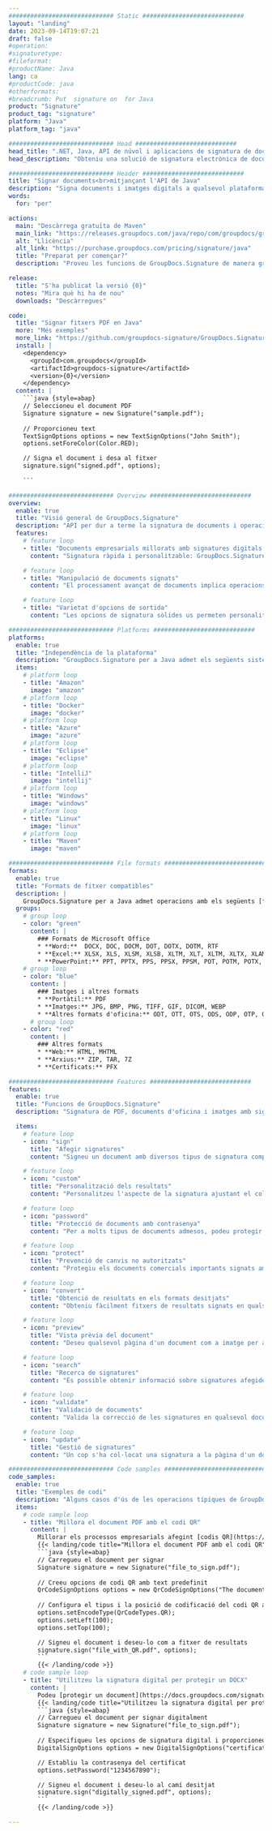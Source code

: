 ```yaml
---
############################# Static ############################
layout: "landing"
date: 2023-09-14T19:07:21
draft: false
#operation: 
#signaturetype: 
#fileformat: 
#productName: Java
lang: ca
#productCode: java
#otherformats: 
#breadcrumb: Put  signature on  for Java
product: "Signature"
product_tag: "signature"
platform: "Java"
platform_tag: "java"

############################# Head ############################
head_title: ".NET, Java, API de núvol i aplicacions de signatura de documents en línia"
head_description: "Obteniu una solució de signatura electrònica de documents tot en un per a aplicacions .NET, Java i basades en núvol. Signeu formats de document habituals en línia mitjançant la funció d'arrossegar i deixar anar"

############################# Header ############################
title: "Signar documents<br>mitjançant l'API de Java"
description: "Signa documents i imatges digitals a qualsevol plataforma utilitzant les nostres API flexibles i solucions basades en aplicacions per a programadors i usuaris finals."
words:
  for: "per"

actions:
  main: "Descàrrega gratuïta de Maven"
  main_link: "https://releases.groupdocs.com/java/repo/com/groupdocs/groupdocs-signature/"
  alt: "Llicència"
  alt_link: "https://purchase.groupdocs.com/pricing/signature/java"
  title: "Preparat per començar?"
  description: "Proveu les funcions de GroupDocs.Signature de manera gratuïta o sol·liciteu una llicència"

release:
  title: "S'ha publicat la versió {0}"
  notes: "Mira què hi ha de nou"
  downloads: "Descàrregues"

code:
  title: "Signar fitxers PDF en Java"
  more: "Més exemples"
  more_link: "https://github.com/groupdocs-signature/GroupDocs.Signature-for-Java"
  install: |
    <dependency>
      <groupId>com.groupdocs</groupId>
      <artifactId>groupdocs-signature</artifactId>
      <version>{0}</version>
    </dependency>
  content: |
    ```java {style=abap}  
    // Seleccioneu el document PDF
    Signature signature = new Signature("sample.pdf");
    
    // Proporcioneu text
    TextSignOptions options = new TextSignOptions("John Smith");
    options.setForeColor(Color.RED);

    // Signa el document i desa al fitxer
    signature.sign("signed.pdf", options);
    
    ```

############################# Overview ############################
overview:
  enable: true
  title: "Visió general de GroupDocs.Signature"
  description: "API per dur a terme la signatura de documents i operacions relacionades en aplicacions Java"
  features:
    # feature loop
    - title: "Documents empresarials millorats amb signatures digitals en Java"
      content: "Signatura ràpida i personalitzable: GroupDocs.Signature per a Java ofereix una àmplia gamma d'opcions de signatura digital per a PDF, imatges i documents d'Office. Podeu utilitzar text, codis de barres, codis QR, certificats digitals, imatges o metadades ocultes. El processament de documents és ràpid i eficient."

    # feature loop
    - title: "Manipulació de documents signats"
      content: "El processament avançat de documents implica operacions potents en documents signats mitjançant GroupDocs.Signature per a Java. Podeu cercar i validar signatures que s'han afegit als documents empresarials mitjançant diversos criteris útils. A més, podeu accedir a informació detallada sobre el document o obtenir imatges de vista prèvia de les seves pàgines."

    # feature loop
    - title: "Varietat d'opcions de sortida"
      content: "Les opcions de signatura sòlides us permeten personalitzar la sortida dels documents signats amb GroupDocs.Signature per a Java. Podeu col·locar amb precisió qualsevol signatura a qualsevol pàgina del document i configurar-ne l'aparença de diverses maneres. L'API de Java admet desar documents comercials signats en nombrosos formats compatibles i ofereix opcions per protegir-los amb contrasenyes."

############################# Platforms ############################
platforms:
  enable: true
  title: "Independència de la plataforma"
  description: "GroupDocs.Signature per a Java admet els següents sistemes operatius, marcs i gestors de paquets"
  items:
    # platform loop
    - title: "Amazon"
      image: "amazon"
    # platform loop
    - title: "Docker"
      image: "docker"
    # platform loop
    - title: "Azure"
      image: "azure"
    # platform loop
    - title: "Eclipse"
      image: "eclipse"
    # platform loop
    - title: "IntelliJ"
      image: "intellij"
    # platform loop
    - title: "Windows"
      image: "windows"
    # platform loop
    - title: "Linux"
      image: "linux"
    # platform loop
    - title: "Maven"
      image: "maven"

############################# File formats ############################
formats:
  enable: true
  title: "Formats de fitxer compatibles"
  description: |
    GroupDocs.Signature per a Java admet operacions amb els següents [formats de fitxer](https://docs.groupdocs.com/signature/java/supported-document-formats/).
  groups:
    # group loop
    - color: "green"
      content: |
        ### Formats de Microsoft Office
        * **Word:**  DOCX, DOC, DOCM, DOT, DOTX, DOTM, RTF
        * **Excel:** XLSX, XLS, XLSM, XLSB, XLTM, XLT, XLTM, XLTX, XLAM, SXC, SpreadsheetML
        * **PowerPoint:** PPT, PPTX, PPS, PPSX, PPSM, POT, POTM, POTX, PPTM
    # group loop
    - color: "blue"
      content: |
        ### Imatges i altres formats
        * **Portàtil:** PDF
        * **Imatges:** JPG, BMP, PNG, TIFF, GIF, DICOM, WEBP
        * **Altres formats d'oficina:** ODT, OTT, OTS, ODS, ODP, OTP, ODG
      # group loop
    - color: "red"
      content: |
        ### Altres formats
        * **Web:** HTML, MHTML
        * **Arxius:** ZIP, TAR, 7Z
        * **Certificats:** PFX

############################# Features ############################
features:
  enable: true
  title: "Funcions de GroupDocs.Signature"
  description: "Signatura de PDF, documents d'oficina i imatges amb signatures digitals"

  items:
    # feature loop
    - icon: "sign"
      title: "Afegir signatures"
      content: "Signeu un document amb diversos tipus de signatura compatibles col·locant una signatura digital precisament en qualsevol posició de qualsevol pàgina."

    # feature loop
    - icon: "custom"
      title: "Personalització dels resultats"
      content: "Personalitzeu l'aspecte de la signatura ajustant el color, el tipus de lletra, la vora, la rotació i altres funcions per aconseguir el resultat desitjat."

    # feature loop
    - icon: "password"
      title: "Protecció de documents amb contrasenya"
      content: "Per a molts tipus de documents admesos, podeu protegir el document signat amb una contrasenya."

    # feature loop
    - icon: "protect"
      title: "Prevenció de canvis no autoritzats"
      content: "Protegiu els documents comercials importants signats amb un certificat digital de modificacions no autoritzades."

    # feature loop
    - icon: "convert"
      title: "Obtenció de resultats en els formats desitjats"
      content: "Obteniu fàcilment fitxers de resultats signats en qualsevol format compatible. També podeu convertir documents de MS Word a PDF sense esforç."

    # feature loop
    - icon: "preview"
      title: "Vista prèvia del document"
      content: "Deseu qualsevol pàgina d'un document com a imatge per a un processament futur."

    # feature loop
    - icon: "search"
      title: "Recerca de signatures"
      content: "És possible obtenir informació sobre signatures afegides anteriorment en documents específics."

    # feature loop
    - icon: "validate"
      title: "Validació de documents"
      content: "Valida la correcció de les signatures en qualsevol document signat."

    # feature loop
    - icon: "update"
      title: "Gestió de signatures"
      content: "Un cop s'ha col·locat una signatura a la pàgina d'un document, es pot esborrar, moure o actualitzar segons sigui necessari."

############################# Code samples ############################
code_samples:
  enable: true
  title: "Exemples de codi"
  description: "Alguns casos d'ús de les operacions típiques de GroupDocs.Signature per a Java"
  items:
    # code sample loop
    - title: "Millora el document PDF amb el codi QR"
      content: |
        Millorar els processos empresarials afegint [codis QR](https://docs.groupdocs.com/signature/java/esign-document-with-qr-code-signature/) a pàgines específiques de documents PDF pot ser valuós. Hi ha un exemple de com afegir un codi QR amb GroupDocs.Signature per a Java.
        {{< landing/code title="Millora el document PDF amb el codi QR">}}
        ```java {style=abap}
        // Carregueu el document per signar
        Signature signature = new Signature("file_to_sign.pdf");
        
        // Creeu opcions de codi QR amb text predefinit
        QrCodeSignOptions options = new QrCodeSignOptions("The document is approved by John Smith");
        
        // Configura el tipus i la posició de codificació del codi QR a la pàgina
        options.setEncodeType(QrCodeTypes.QR);
        options.setLeft(100);
        options.setTop(100);

        // Signeu el document i deseu-lo com a fitxer de resultats
        signature.sign("file_with_QR.pdf", options);
        ```
        {{< /landing/code >}}
    # code sample loop
    - title: "Utilitzeu la signatura digital per protegir un DOCX"
      content: |
        Podeu [protegir un document](https://docs.groupdocs.com/signature/java/esign-document-with-digital-signature/) utilitzant signatures personals o corporatives emmagatzemades com a certificats digitals. Els documents assegurats amb certificat no es poden alterar sense invalidar la signatura.
        {{< landing/code title="Utilitzeu la signatura digital per protegir un DOCX">}}
        ```java {style=abap}   
        // Carregueu el document per signar digitalment
        Signature signature = new Signature("file_to_sign.pdf");
        
        // Especifiqueu les opcions de signatura digital i proporcioneu el camí al fitxer de certificat
        DigitalSignOptions options = new DigitalSignOptions("certificate.pfx");

        // Establiu la contrasenya del certificat
        options.setPassword("1234567890");

        // Signeu el document i deseu-lo al camí desitjat
        signature.sign("digitally_signed.pdf", options);
        ```
        {{< /landing/code >}}

---
```

